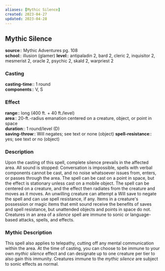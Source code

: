 ```yaml
---
aliases: [Mythic Silence]
created: 2023-04-27
updated: 2023-04-28
---
```


## Mythic Silence

**source**:: Mythic Adventures pg. 108  
**school**:: illusion (glamer)
**level**:: antipaladin 2, bard 2, cleric 2, inquisitor 2, mesmerist 2, oracle 2, psychic 2, skald 2, warpriest 2

### Casting

**casting-time**:: 1 round  
**components**:: V, S

### Effect

**range**:: long (400 ft. + 40 ft./level)  
**area**:: 20-ft.-radius emanation centered on a creature, object, or point in space  
**duration**:: 1 round/level (D)  
**saving-throw**:: Will negates; see text or none (object)
**spell-resistance**:: yes; see text or no (object)

### Description

Upon the casting of this spell, complete silence prevails in the affected area. All sound is stopped: Conversation is impossible, spells with verbal components cannot be cast, and no noise whatsoever issues from, enters, or passes through the area. The spell can be cast on a point in space, but the effect is stationary unless cast on a mobile object. The spell can be centered on a creature, and the effect then radiates from the creature and moves as it moves. An unwilling creature can attempt a Will save to negate the spell and can use spell resistance, if any. Items in a creature's possession or magic items that emit sound receive the benefits of saves and spell resistance, but unattended objects and points in space do not. Creatures in an area of a *silence* spell are immune to sonic or language-based attacks, spells, and effects.

### Mythic Description

This spell also applies to telepathy, cutting off any mental communication within the area. At the time of casting, you can choose to be immune to your own *mythic silence* effect and can designate up to one creature per tier to also gain this immunity. Creatures immune to the *mythic silence* are subject to sonic effects as normal.
